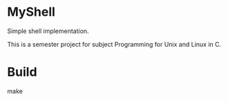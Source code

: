 # MyShell
Simple shell implementation.

This is a semester project for subject Programming for Unix and Linux in C.

# Build
make

